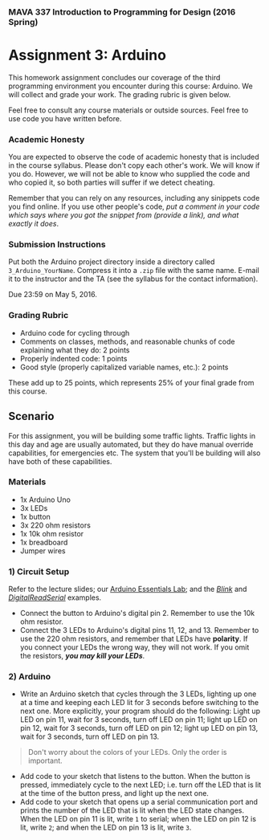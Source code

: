 ### MAVA 337 Introduction to Programming for Design  (2016 Spring)

# Assignment 3: Arduino

This homework assignment concludes our coverage of the third programming environment you encounter during this course: Arduino. We will collect and grade your work. The grading rubric is given below.

Feel free to consult any course materials or outside sources. Feel free to use code you have written before.

### Academic Honesty

You are expected to observe the code of academic honesty that is included in the course syllabus. Please don't copy each other's work. We will know if you do. However, we will not be able to know who supplied the code and who copied it, so both parties will suffer if we detect cheating.

Remember that you can rely on any resources, including any sinippets code you find online. If you use other people's code, *put a comment in your code which says where you got the snippet from (provide a link), and what exactly it does*.

### Submission Instructions

Put both the Arduino project directory inside a directory called `3_Arduino_YourName`. Compress it into a `.zip` file with the same name. E-mail it to the instructor and the TA (see the syllabus for the contact information).

Due 23:59 on May 5, 2016.

### Grading Rubric

- Arduino code for cycling through 
- Comments on classes, methods, and reasonable chunks of code explaining what they do: 2 points
- Properly indented code: 1 points
- Good style (properly capitalized variable names, etc.): 2 points

These add up to 25 points, which represents 25% of your final grade from this course.

## Scenario

For this assignment, you will be building some traffic lights. Traffic lights in this day and age are usually automated, but they do have manual override capabilities, for emergencies etc. The system that you'll be building will also have both of these capabilities.

### Materials

- 1x Arduino Uno
- 3x LEDs
- 1x button
- 3x 220 ohm resistors
- 1x 10k ohm resistor
- 1x breadboard
- Jumper wires

### 1) Circuit Setup

Refer to the lecture slides; our [Arduino Essentials Lab](https://github.com/mbaytas/MAVA337Labs/tree/master/Lab7_Arduino_Essentials); and the [*Blink*](https://www.arduino.cc/en/Tutorial/Blink) and [*DigitalReadSerial*](httpshttps://www.arduino.cc/en/Tutorial/DigitalReadSerial) examples.

- Connect the button to Arduino's digital pin 2. Remember to use the 10k ohm resistor.
- Connect the 3 LEDs to Arduino's digital pins 11, 12, and 13. Remember to use the 220 ohm resistors, and remember that LEDs have **polarity**. If you connect your LEDs the wrong way, they will not work. If you omit the resistors, ***you may kill your LEDs***.

### 2) Arduino

- Write an Arduino sketch that cycles through the 3 LEDs, lighting up one at a time and keeping each LED lit for 3 seconds before switching to the next one. More explicitly, your program should do the following: Light up LED on pin 11, wait for 3 seconds, turn off LED on pin 11; light up LED on pin 12, wait for 3 seconds, turn off LED on pin 12; light up LED on pin 13, wait for 3 seconds, turn off LED on pin 13.
 
> Don't worry about the colors of your LEDs. Only the order is important.

- Add code to your sketch that listens to the button. When the button is pressed, immediately cycle to the next LED; i.e. turn off the LED that is lit at the time of the button press, and light up the next one.
- Add code to your sketch that opens up a serial communication port and prints the number of the LED that is lit when the LED state changes. When the LED on pin 11 is lit, write `1` to serial; when the LED on pin 12 is lit, write `2`; and when the LED on pin 13 is lit, write `3`.
